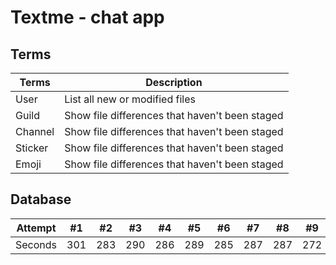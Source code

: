# Textme - chat app

## Terms

| Terms | Description |
| --- | --- |
| User | List all new or modified files |
| Guild | Show file differences that haven't been staged |
| Channel | Show file differences that haven't been staged |
| Sticker | Show file differences that haven't been staged |
| Emoji | Show file differences that haven't been staged |

## Database

| Attempt | #1 | #2 | #3 | #4 | #5 | #6 | #7 | #8 | #9 | #10 | #11 | #12 |
| :---: | :---: | :---: | :---: | :---: | :---: | :---: | :---: | :---: | :---: | :---: | :---: | :---: |
| Seconds | 301 | 283 | 290 | 286 | 289 | 285 | 287 | 287 | 272 | 276 | 269 | 254 |